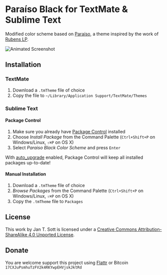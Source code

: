 # Paraíso Black for TextMate & Sublime Text

Modified color scheme based on [Paraíso](https://github.com/idleberg/Paraiso.tmTheme), a theme inspired by the work of [Rubens LP](http://www.rubenslp.com.br).

![Animated Screenshot](https://raw.github.com/idleberg/ParaisoBlack.tmTheme/master/preview/screenshot.gif)

## Installation

### TextMate

1. Download a `.tmTheme` file of choice
2. Copy the file to `~/Library/Application Support/TextMate/Themes`

### Sublime Text

#### Package Control

1. Make sure you already have [Package Control](http://wbond.net/sublime_packages/package_control/) installed
2. Choose *Install Package* from the Command Palette (`Ctrl+Shift+P` on Windows/Linux, `⇧⌘P` on OS X)
3. Select *Paraiso Black Color Scheme* and press `Enter`

With [auto_upgrade](http://wbond.net/sublime_packages/package_control/settings/) enabled, Package Control will keep all installed packages up-to-date!

#### Manual Installation

1. Download a `.tmTheme` file of choice
2. *Browse Packages* from the Command Palette (`Ctrl+Shift+P` on Windows/Linux, `⇧⌘P` on OS X)
3. Copy the `.tmTheme` file to `Packages`

## License

This work by Jan T. Sott is licensed under a [Creative Commons Attribution-ShareAlike 4.0 Unported License](http://creativecommons.org/licenses/by-sa/4.0/deed.en_US).

## Donate

You are welcome support this project using [Flattr](https://flattr.com/submit/auto?user_id=idleberg&url=https://github.com/idleberg/ParaisoBlack.tmTheme) or Bitcoin `17CXJuPsmhuTzFV2k4RKYwpEHVjskJktRd`
